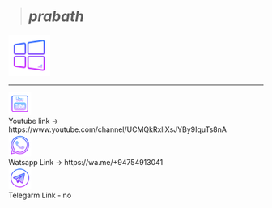> # _***prabath***_
<div align="left"><a href= "
template=">
<img src="icons8_windows_10_64.png" width="82" ></a></div>



***
<div align="left"><a href= "
template=">
<img src="icons8_youtube_squared_64.png" width="45" ></a></div> Youtube link -> https://www.youtube.com/channel/UCMQkRxliXsJYBy9IquTs8nA 

<div align="left"><a href= "
template=">
<img src="whatsapp_64px.png" width="45" ></a></div> Watsapp Link -> https://wa.me/+94754913041



<div align="left"><a href= "
template=">
<img src="telegram_app_64px.png" width="45" ></a></div> Telegarm Link -    no
